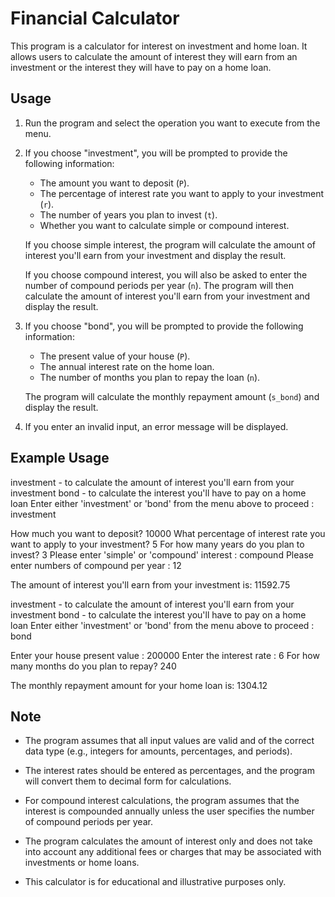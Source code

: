 # Financial Calculator

This program is a calculator for interest on investment and home loan. It allows users to calculate the amount of interest they will earn from an investment or the interest they will have to pay on a home loan.

## Usage

1. Run the program and select the operation you want to execute from the menu.

2. If you choose "investment", you will be prompted to provide the following information:
   - The amount you want to deposit (`P`).
   - The percentage of interest rate you want to apply to your investment (`r`).
   - The number of years you plan to invest (`t`).
   - Whether you want to calculate simple or compound interest.

   If you choose simple interest, the program will calculate the amount of interest you'll earn from your investment and display the result.

   If you choose compound interest, you will also be asked to enter the number of compound periods per year (`n`). The program will then calculate the amount of interest you'll earn from your investment and display the result.

3. If you choose "bond", you will be prompted to provide the following information:
   - The present value of your house (`P`).
   - The annual interest rate on the home loan.
   - The number of months you plan to repay the loan (`n`).

   The program will calculate the monthly repayment amount (`s_bond`) and display the result.

4. If you enter an invalid input, an error message will be displayed.

## Example Usage


investment - to calculate the amount of interest you'll earn from your investment
bond - to calculate the interest you'll have to pay on a home loan
Enter either 'investment' or 'bond' from the menu above to proceed : investment

How much you want to deposit? 10000
What percentage of interest rate you want to apply to your investment? 5
For how many years do you plan to invest? 3
Please enter 'simple' or 'compound' interest : compound
Please enter numbers of compound per year : 12

The amount of interest you'll earn from your investment is: 11592.75


investment - to calculate the amount of interest you'll earn from your investment
bond - to calculate the interest you'll have to pay on a home loan
Enter either 'investment' or 'bond' from the menu above to proceed : bond

Enter your house present value : 200000
Enter the interest rate : 6
For how many months do you plan to repay? 240

The monthly repayment amount for your home loan is: 1304.12


## Note

- The program assumes that all input values are valid and of the correct data type (e.g., integers for amounts, percentages, and periods).

- The interest rates should be entered as percentages, and the program will convert them to decimal form for calculations.

- For compound interest calculations, the program assumes that the interest is compounded annually unless the user specifies the number of compound periods per year.

- The program calculates the amount of interest only and does not take into account any additional fees or charges that may be associated with investments or home loans.

- This calculator is for educational and illustrative purposes only.
